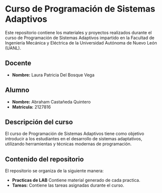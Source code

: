 # Curso de Programación de Sistemas Adaptivos

Este repositorio contiene los materiales y proyectos realizados durante el curso de Programación de Sistemas Adaptivos impartido en la Facultad de Ingeniería Mecánica y Eléctrica de la Universidad Autónoma de Nuevo León (UANL).

## Docente

- **Nombre:** Laura Patricia Del Bosque Vega

## Alumno

- **Nombre:** Abraham Castañeda Quintero
- **Matrícula:** 2127816

## Descripción del curso

El curso de Programación de Sistemas Adaptivos tiene como objetivo introducir a los estudiantes en el desarrollo de sistemas adaptativos, utilizando herramientas y técnicas modernas de programación.

## Contenido del repositorio

El repositorio se organiza de la siguiente manera:

- **Practicas de LAB** Contiene material generado de cada practica.
- **Tareas:** Contiene las tareas asignadas durante el curso.